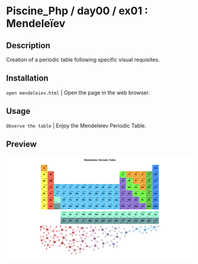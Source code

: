 # Piscine_Php / day00 / ex01 : Mendeleïev

## Description
Creation of a periodic table following specific visual requisites.

## Installation
`open mendeleiev.html` | Open the page in the web browser.

## Usage
`Observe the table` | Enjoy the Mendeleiev Periodic Table.

## Preview
<img src="../../resources/images/mendeleiev.png" width="1200">
